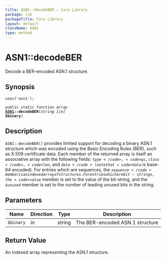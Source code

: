 ```yaml
---
title: ASN1::decodeBER — Core Library
package: lib
packageTitle: Core Library
layout: default
className: ASN1
type: method
---
```


# ASN1::decodeBER

Decode a BER-encoded ASN.1 structure.

## Synopsis

<code>uses('asn1');</code>

<code>public static function <i>array</i> <b><a href="ASN1">ASN1</a>::decodeBER</b>(<i>string</i> <i>[in]</i> <b>$binary</b>)</code>

## Description

`ASN1::decodeBER()` provides limited support for decoding a binary ASN.1
structure which was encoded using the Basic Encoding Rules (BER), such
as X.509 certificate data.
Each member of the returned array is itself an associative array with
the following fields: <code>$type</code>, <code>$pc</code>, <code>$class</code>, <code>$len</code>,
and <code>$data</code> (note that <code>$data</code> is base-64 encoded).
For entries which are sequences, the <code>$sequence</code> member is an
indexed array of structures.
For entries which are bit-strings, the <code>$value</code> member is set to the
value of the bit-string, and the <code>$unused</code> member is set to the
number of leading unused bits in the string.

## Parameters

<table>
  <thead>
    <tr>
      <th>Name</th>
      <th>Direction</th>
      <th>Type</th>
      <th>Description</th>
    </tr>
  </thead>
  <tbody>
    <tr>
      <td><code>$binary</code>
      <td><i>in</i></td>
      <td>string</td>
      <td>
The BER-encoded ASN.1 structure
      </td>
    </tr>
  </tbody>
</table>

## Return Value

An indexed array representing the ASN.1 structure.

